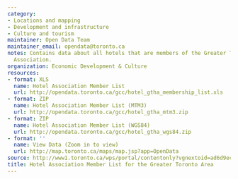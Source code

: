 ```yaml
---
category:
- Locations and mapping
- Development and infrastructure
- Culture and tourism
maintainer: Open Data Team
maintainer_email: opendata@toronto.ca
notes: Contains data about all hotels that are members of the Greater Toronto Hotel
  Association.
organization: Economic Development & Culture
resources:
- format: XLS
  name: Hotel Association Member List
  url: http://opendata.toronto.ca/gcc/hotel_gtha_membership_list.xls
- format: ZIP
  name: Hotel Association Member List (MTM3)
  url: http://opendata.toronto.ca/gcc/hotel_gtha_mtm3.zip
- format: ZIP
  name: Hotel Association Member List (WGS84)
  url: http://opendata.toronto.ca/gcc/hotel_gtha_wgs84.zip
- format: ''
  name: View Data (Zoom in to view)
  url: http://map.toronto.ca/maps/map.jsp?app=OpenData
source: http://www1.toronto.ca/wps/portal/contentonly?vgnextoid=ad6d9ec1e9013410VgnVCM10000071d60f89RCRD&vgnextchannel=1a66e03bb8d1e310VgnVCM10000071d60f89RCRD
title: Hotel Association Member List for the Greater Toronto Area
---
```

